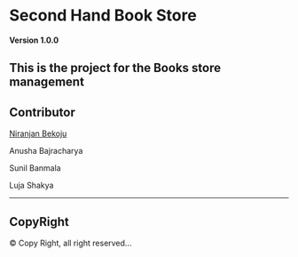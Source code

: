 # Second Hand Book Store
**Version 1.0.0**

This is the project for the Books store management 
---
## Contributor
[Niranjan Bekoju]('bekojuniranjan@gmail.com')

Anusha Bajracharya

Sunil Banmala

Luja Shakya

---
## CopyRight
© Copy Right, all right reserved...
